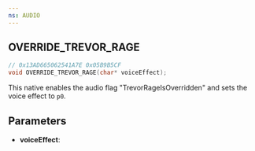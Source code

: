 ```yaml
---
ns: AUDIO
---
```

## OVERRIDE_TREVOR_RAGE

```c
// 0x13AD665062541A7E 0x05B9B5CF
void OVERRIDE_TREVOR_RAGE(char* voiceEffect);
```

This native enables the audio flag "TrevorRageIsOverridden" and sets the voice effect to `p0`.


## Parameters
* **voiceEffect**: 

